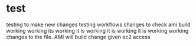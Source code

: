 # test
testing to make new changes
testing workflows
changes to check ami build
working
working
its working
it is working
it is working
it is working
working
changes to the file.
AMI will build
change
given ec2 access

